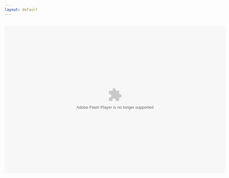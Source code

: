 ```yaml
---
layout: default
---
```

<title>FPA: World 1</title>
<div align="center">
<br />
<object align="middle" data="FPAWorld1_07b.swf" height="480" type="application/x-shockwave-flash" width="720"><param name="movie" value="FPAWorld1" /><param name="quality" value="high"/><param name="wmode" value="direct" /><param name="scale" value="showall" /><param name='allowFullScreenInteractive' value="true"/><param name='allowscriptaccess' value="always"/></object>
